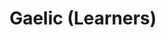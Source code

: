 ---
layout: posts_by_category
categories: Gaelic
title: Gaelic (Learners)
permalink: /category/Gaelic
---
